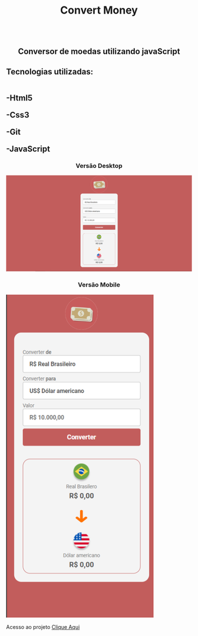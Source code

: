<h1 align="center"> Convert Money </h1>
<br>
<br>
<h2 align="center">Conversor de moedas utilizando javaScript</h2>

<h2>Tecnologias utilizadas:
 <br> <br>
  <p>-Html5</p>
  <p>-Css3</p>
  <p>-Git</p>
  <p>-JavaScript</p>
</h2>

<h3 align="center"> Versão Desktop</h3>

<img src="https://github.com/EvertonDepla/Convert-Money/blob/master/assets/convertmoneydesktop.PNG?raw=true" alt="print-site1">

<h3 align="center"> Versão Mobile</h3>

<img src="https://github.com/EvertonDepla/Convert-Money/blob/master/assets/convertmoneymobile.PNG?raw=true" alt="print-site2" width="400px">
 <p>

Acesso ao projeto <a href="https://evertondepla.github.io/Convert-Money/">Clique Aqui <a>
  
 </p>

